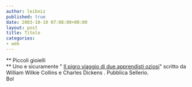 ```yaml
---
author: leibniz
published: true
date: 2003-10-10 07:08:00+00:00
layout: post
title: Titolo
categories:
- web
---
```


 ** Piccoli gioielli   
** Uno e sicuramente " [ Il pigro viaggio di due apprendisti oziosi](http://www.ita-bol.com/bol/main.jsp?action=bolscheda&ean=978883891889)" scritto da William Wilkie Collins e Charles Dickens   . Pubblica Sellerio.   
Bol
